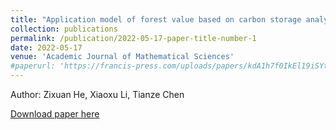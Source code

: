 ```yaml
---
title: "Application model of forest value based on carbon storage analysis"
collection: publications
permalink: /publication/2022-05-17-paper-title-number-1
date: 2022-05-17
venue: 'Academic Journal of Mathematical Sciences'
#paperurl: 'https://francis-press.com/uploads/papers/kdA1h7f0IkEl19iSYt9sLCQoq1l0Sp0rHdHgHw2e.pdf'
---
```

Author: Zixuan He, Xiaoxu Li, Tianze Chen  

[Download paper here](https://francis-press.com/uploads/papers/kdA1h7f0IkEl19iSYt9sLCQoq1l0Sp0rHdHgHw2e.pdf)  


